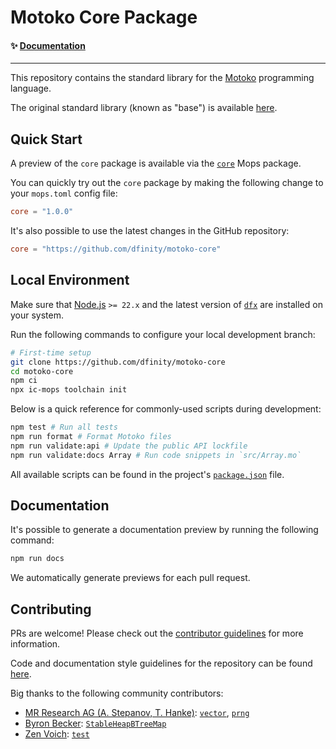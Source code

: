 # Motoko Core Package

#### ✨ [Documentation](https://dfinity.github.io/motoko-core)

---

This repository contains the standard library for the [Motoko](https://github.com/dfinity/motoko) programming language. 

The original standard library (known as "base") is available [here](https://github.com/dfinity/motoko-base).

## Quick Start

A preview of the `core` package is available via the [`core`](https://mops.one/core) Mops package.

You can quickly try out the `core` package by making the following change to your `mops.toml` config file:

```toml
core = "1.0.0"
```

It's also possible to use the latest changes in the GitHub repository:

```toml
core = "https://github.com/dfinity/motoko-core"
```

## Local Environment

Make sure that [Node.js](https://nodejs.org/en/) `>= 22.x` and the latest version of [`dfx`](https://internetcomputer.org/docs/building-apps/getting-started/install) are installed on your system.

Run the following commands to configure your local development branch:

```sh
# First-time setup
git clone https://github.com/dfinity/motoko-core
cd motoko-core
npm ci
npx ic-mops toolchain init
```

Below is a quick reference for commonly-used scripts during development:

```sh
npm test # Run all tests
npm run format # Format Motoko files
npm run validate:api # Update the public API lockfile
npm run validate:docs Array # Run code snippets in `src/Array.mo`
```

All available scripts can be found in the project's [`package.json`](https://github.com/dfinity/motoko-core/blob/main/package.json) file.

## Documentation

It's possible to generate a documentation preview by running the following command:

```sh
npm run docs
```

We automatically generate previews for each pull request.

## Contributing

PRs are welcome! Please check out the [contributor guidelines](https://github.com/dfinity/motoko-core/blob/main/.github/CONTRIBUTING.md) for more information.

Code and documentation style guidelines for the repository can be found [here](./Styleguide.md).

Big thanks to the following community contributors:

* [MR Research AG (A. Stepanov, T. Hanke)](https://github.com/research-ag): [`vector`](https://github.com/research-ag/vector), [`prng`](https://github.com/research-ag/prng)
* [Byron Becker](https://github.com/ByronBecker): [`StableHeapBTreeMap`](https://github.com/canscale/StableHeapBTreeMap)
* [Zen Voich](https://github.com/ZenVoich): [`test`](https://github.com/ZenVoich/test)

